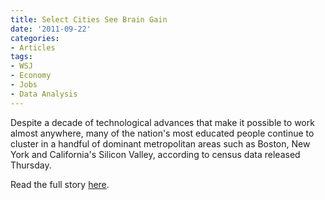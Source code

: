 ```yaml
---
title: Select Cities See Brain Gain
date: '2011-09-22'
categories:
- Articles
tags:
- WSJ
- Economy
- Jobs
- Data Analysis
---
```


Despite a decade of technological advances that make it possible to work almost
anywhere, many of the nation's most educated people continue to cluster in a
handful of dominant metropolitan areas such as Boston, New York and California's
Silicon Valley, according to census data released Thursday.

Read the full story
[here](http://wsj.com/article/SB10001424053111904563904576585163584175074.html).
